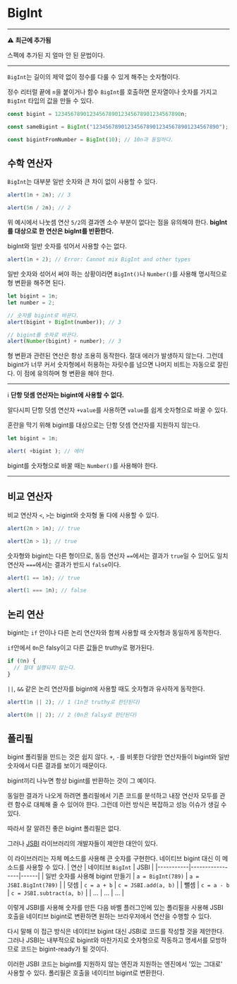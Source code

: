 # BigInt
---
:warning: **최근에 추가됨**

스펙에 추가된 지 얼마 안 된 문법이다.

---
`BigInt`는 길이의 제약 없이 정수를 다룰 수 있게 해주는 숫자형이다.

정수 리터럴 끝에 `n`을 붙이거나 함수 `BigInt`를 호출하면 문자열이나 숫자를 가지고 `BigInt` 타입의 값을 만들 수 있다.
```js
const bigint = 1234567890123456789012345678901234567890n;

const sameBigint = BigInt("1234567890123456789012345678901234567890");

const bigintFromNumber = BigInt(10); // 10n과 동일하다.
```

## 수학 연산자
`BigInt`는 대부분 일반 숫자와 큰 차이 없이 사용할 수 있다.
```js
alert(1n + 2n); // 3

alert(5n / 2n); // 2
```
위 예시에서 나눗셈 연산 `5/2`의 결과엔 소수 부분이 없다는 점을 유의해야 한다. **bigInt를 대상으로 한 연산은 bigInt를 반환한다.**

bigInt와 일반 숫자를 섞어서 사용할 수는 없다.
```js
alert(1n + 2); // Error: Cannot mix BigInt and other types
```
일반 숫자와 섞어서 써야 하는 상황이라면 `BigInt()`나 `Number()`를 사용해 명시적으로 형 변환을 해주면 된다.
```js
let bigint = 1n;
let number = 2;

// 숫자를 bigint로 바꾼다.
alert(bigint + BigInt(number)); // 3

// bigint를 숫자로 바꾼다.
alert(Number(bigint) + number); // 3
```
형 변환과 관련된 연산은 항상 조용히 동작한다. 절대 에러가 발생하지 않는다. 그런데 bigint가 너무 커서 숫자형에서 허용하는 자릿수를 넘으면 나머지 비트는 자동으로 잘린다. 이 점에 유의하며 형 변환을 해야 한다.

---
:information_source: **단항 덧셈 연산자는 bigint에 사용할 수 없다.**

알다시피 단항 덧셈 연산자 `+value`를 사용하면 `value`를 쉽게 숫자형으로 바꿀 수 있다.

혼란을 막기 위해 bigint를 대상으로는 단항 덧셈 연산자를 지원하지 않는다.
```js
let bigint = 1n;

alert( +bigint ); // 에러
```
bigint를 숫자형으로 바꿀 때는 `Number()`를 사용해야 한다.

---

## 비교 연산자
비교 연산자 `<`, `>`는 bigint와 숫자형 둘 다에 사용할 수 있다.
```js
alert(2n > 1n); // true

alert(2n > 1); // true
```
숫자형와 bigint는 다른 형이므로, 동등 연산자 `==`에서는 결과가 `true`일 수 있어도 일치 연산자 `===`에서는 결과가 반드시 `false`이다.
```js
alert(1 == 1n); // true

alert(1 === 1n); // false
```

## 논리 연산
bigint는 `if` 안이나 다른 논리 연산자와 함께 사용할 때 숫자형과 동일하게 동작한다.

`if`안에서 `0n`은 falsy이고 다른 값들은 truthy로 평가된다.
```js
if (0n) {
  // 절대 실행되지 않는다.
}
```
`||`, `&&` 같은 논리 연산자를 bigint에 사용할 때도 숫자형과 유사하게 동작한다.
```js
alert(1n || 2); // 1 (1n은 truthy로 판단된다)

alert(0n || 2); // 2 (0n은 falsy로 판단된다)
```

## 폴리필
bigint 폴리필을 만드는 것은 쉽지 않다. `+`, `-`를 비롯한 다양한 연산자들이 bigint와 일반 숫자에서 다른 결과를 보이기 때문이다.

bigint끼리 나누면 항상 bigint를 반환하는 것이 그 예이다.

동일한 결과가 나오게 하려면 폴리필에서 기존 코드를 분석하고 내장 연산자 모두를 관련 함수로 대체해 줄 수 있어야 한다. 그런데 이런 방식은 복잡하고 성능 이슈가 생길 수 있다.

따라서 잘 알려진 좋은 bigint 폴리필은 없다.

그러나 [JSBI](https://github.com/GoogleChromeLabs/jsbi) 라이브러리의 개발자들이 제안한 대안이 있다.

이 라이브러리는 자체 메소드를 사용해 큰 숫자를 구현한다. 네이티브 bigint 대신 이 메소드를 사용할 수 있다.
| 연산 | 네이티브 `BigInt` | JSBI |
|-----------|-----------------|------|
| 일반 숫자를 사용해 bigint 만들기 | `a = BigInt(789)` | `a = JSBI.BigInt(789)` |
| 덧셈 | `c = a + b` | `c = JSBI.add(a, b)` |
| 뺄셈	| `c = a - b` | `c = JSBI.subtract(a, b)` |
| ... | ... | ... |

이렇게 JSBI를 사용해 숫자를 만든 다음 바벨 플러그인에 있는 폴리필을 사용해 JSBI 호출을 네이티브 bigint로 변환하면 원하는 브라우저에서 연산을 수행할 수 있다.

다시 말해 이 접근 방식은 네이티브 bigint 대신 JSBI로 코드를 작성할 것을 제안한다. 그러나 JSBI는 내부적으로 bigint와 마찬가지로 숫자형으로 작동하고 명세서를 모방하므로 코드는 bigint-ready가 될 것이다.

이러한 JSBI 코드는 bigint를 지원하지 않는 엔진과 지원하는 엔진에서 '있는 그대로' 사용할 수 있다. 폴리필은 호출을 네이티브 bigint로 변환한다.

